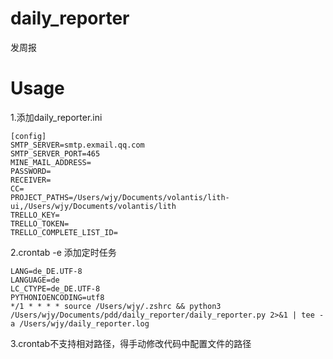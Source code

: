 # daily_reporter
发周报

# Usage

1.添加daily_reporter.ini
```
[config]
SMTP_SERVER=smtp.exmail.qq.com
SMTP_SERVER_PORT=465
MINE_MAIL_ADDRESS=
PASSWORD=
RECEIVER=
CC=
PROJECT_PATHS=/Users/wjy/Documents/volantis/lith-ui,/Users/wjy/Documents/volantis/lith
TRELLO_KEY=
TRELLO_TOKEN=
TRELLO_COMPLETE_LIST_ID=
```

2.crontab -e 添加定时任务
```
LANG=de_DE.UTF-8
LANGUAGE=de
LC_CTYPE=de_DE.UTF-8
PYTHONIOENCODING=utf8
*/1 * * * * source /Users/wjy/.zshrc && python3 /Users/wjy/Documents/pdd/daily_reporter/daily_reporter.py 2>&1 | tee -a /Users/wjy/daily_reporter.log
```

3.crontab不支持相对路径，得手动修改代码中配置文件的路径
